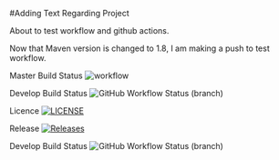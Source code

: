 #Adding Text Regarding Project

About to test workflow and github actions.

Now that Maven version is changed to 1.8, I am making 
a push to test workflow.

Master Build Status ![workflow](https://github.com/ViktorHatina/sem/actions/workflows/main.yml/badge.svg)

Develop Build Status ![GitHub Workflow Status (branch)](https://img.shields.io/github/workflow/status/ViktorHatina/sem/A%20workflow%20for%20my%20Hello%20World%20App/develop)

Licence [![LICENSE](https://img.shields.io/github/license/ViktorHatina/sem.svg?style=flat-square)](https://github.com/ViktorHatina/sem/blob/master/LICENSE)

Release [![Releases](https://img.shields.io/github/release/ViktorHatina/sem/all.svg?style=flat-square)](https://github.com/ViktorHatina/sem/releases)

Develop Build Status ![GitHub Workflow Status (branch)](https://img.shields.io/github/workflow/status/ViktorHatina/sem/A%20workflow%20for%20my%20Hello%20World%20App/develop)
